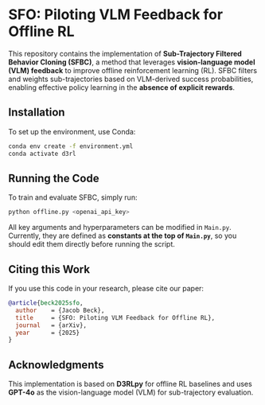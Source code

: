 # SFO: Piloting VLM Feedback for Offline RL

This repository contains the implementation of **Sub-Trajectory Filtered Behavior Cloning (SFBC)**, a method that leverages **vision-language model (VLM) feedback** to improve offline reinforcement learning (RL). SFBC filters and weights sub-trajectories based on VLM-derived success probabilities, enabling effective policy learning in the **absence of explicit rewards**.

## Installation
To set up the environment, use Conda:
```bash
conda env create -f environment.yml
conda activate d3rl
```

## Running the Code
To train and evaluate SFBC, simply run:
```bash
python offline.py <openai_api_key>
```

All key arguments and hyperparameters can be modified in `Main.py`. Currently, they are defined as **constants at the top of `Main.py`**, so you should edit them directly before running the script.

## Citing this Work
If you use this code in your research, please cite our paper:

```bibtex
@article{beck2025sfo,
  author    = {Jacob Beck},
  title     = {SFO: Piloting VLM Feedback for Offline RL},
  journal   = {arXiv},
  year      = {2025}
}
```

## Acknowledgments
This implementation is based on **D3RLpy** for offline RL baselines and uses **GPT-4o** as the vision-language model (VLM) for sub-trajectory evaluation.
